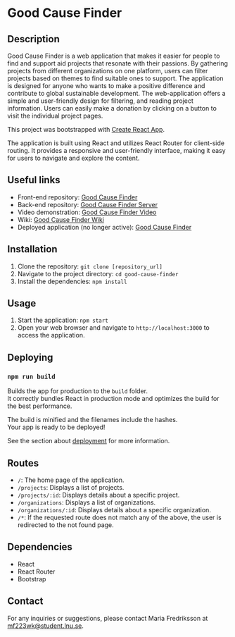 # Good Cause Finder

## Description

Good Cause Finder is a web application that makes it easier for people to find and support aid projects that resonate with their passions. By gathering projects from different organizations on one platform, users can filter projects based on themes to find suitable ones to support. The application is designed for anyone who wants to make a positive difference and contribute to global sustainable development. The web-application offers a simple and user-friendly design for filtering, and reading project information. Users can easily make a donation by clicking on a button to visit the individual project pages.

This project was bootstrapped with [Create React App](https://github.com/facebook/create-react-app).

The application is built using React and utilizes React Router for client-side routing. It provides a responsive and user-friendly interface, making it easy for users to navigate and explore the content.

## Useful links
- Front-end repository: [Good Cause Finder](https://github.com/upend0/GoodCauseFinder)
- Back-end repository: [Good Cause Finder Server](https://github.com/upend0/GoodCauseFinderServer)
- Video demonstration: [Good Cause Finder Video](https://www.loom.com/share/1dc1c8b943e14ae3ac55bd124210be5a)
- Wiki: [Good Cause Finder Wiki](https://gitlab.lnu.se/1dv613/student/mf223wk/project/-/wikis/home)
- Deployed application (no longer active): [Good Cause Finder](https://cscloud7-221.lnu.se/good-cause-finder/)

## Installation

1. Clone the repository: `git clone [repository_url]`
2. Navigate to the project directory: `cd good-cause-finder`
3. Install the dependencies: `npm install`

## Usage

1. Start the application: `npm start`
2. Open your web browser and navigate to `http://localhost:3000` to access the application.

## Deploying

### `npm run build`

Builds the app for production to the `build` folder.\
It correctly bundles React in production mode and optimizes the build for the best performance.

The build is minified and the filenames include the hashes.\
Your app is ready to be deployed!

See the section about [deployment](https://facebook.github.io/create-react-app/docs/deployment) for more information.

## Routes

- `/`: The home page of the application.
- `/projects`: Displays a list of projects.
- `/projects/:id`: Displays details about a specific project.
- `/organizations`: Displays a list of organizations.
- `/organizations/:id`: Displays details about a specific organization.
- `/*`: If the requested route does not match any of the above, the user is redirected to the not found page.

## Dependencies

- React
- React Router
- Bootstrap

## Contact

For any inquiries or suggestions, please contact Maria Fredriksson at [mf223wk@student.lnu.se](mailto:mf223wk@student.lnu.se).

